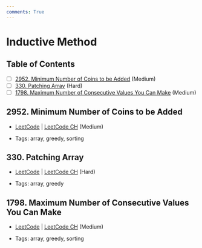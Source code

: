 ```yaml
---
comments: True
---
```


# Inductive Method

## Table of Contents

- [ ] [2952. Minimum Number of Coins to be Added](https://leetcode.cn/problems/minimum-number-of-coins-to-be-added/) (Medium)
- [ ] [330. Patching Array](https://leetcode.cn/problems/patching-array/) (Hard)
- [ ] [1798. Maximum Number of Consecutive Values You Can Make](https://leetcode.cn/problems/maximum-number-of-consecutive-values-you-can-make/) (Medium)

## 2952. Minimum Number of Coins to be Added

-   [LeetCode](https://leetcode.com/problems/minimum-number-of-coins-to-be-added/) | [LeetCode CH](https://leetcode.cn/problems/minimum-number-of-coins-to-be-added/) (Medium)

-   Tags: array, greedy, sorting


## 330. Patching Array

-   [LeetCode](https://leetcode.com/problems/patching-array/) | [LeetCode CH](https://leetcode.cn/problems/patching-array/) (Hard)

-   Tags: array, greedy


## 1798. Maximum Number of Consecutive Values You Can Make

-   [LeetCode](https://leetcode.com/problems/maximum-number-of-consecutive-values-you-can-make/) | [LeetCode CH](https://leetcode.cn/problems/maximum-number-of-consecutive-values-you-can-make/) (Medium)

-   Tags: array, greedy, sorting
